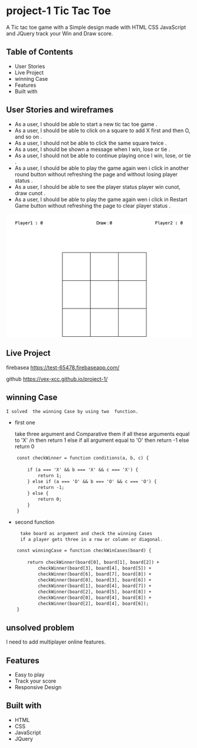 # project-1 Tic Tac Toe

A Tic tac toe game with a Simple design made with HTML CSS  JavaScript and JQuery track your Win and Draw score.




## Table of Contents

* User Stories
* Live Project
* winning Case
* Features
* Built with

## User Stories and wireframes 

*  As a user, I should be able to start a new tic tac toe game .
*  As a user, I should be able to click on a square to add X first and  then O, and so on .
*  As a user, I should not be able to click the same square twice .
*  As a user, I should be shown a message when I win, lose or tie .
*  As a user, I should not be able to continue playing once I win, lose, or tie .
*  As a user, I should be able to play the game again wen i click in another round button without refreshing the page and without losing player status .
*  As a user, I should be able to see the player status player win cunot, draw cunot .
*  As a user, I should be able to play the game again wen i click in Restart Game  button without refreshing the page to clear  player status . 




![Image of wireframes](wireframes.jpg)




## Live Project

firebasea
https://test-65478.firebaseapp.com/

github
https://vex-xcc.github.io/project-1/



## winning Case  

    I solved  the winning Case by using two  function.

* first one
 
    take three argument and Comparative them if all these arguments equal to 'X' /n  then return 1  else if all argument equal to 'O'
            then return -1
            else return 0




``` 
    const checkWinner = function conditions(a, b, c) {

        if (a === 'X' && b === 'X' && c === 'X') {
            return 1;
        } else if (a === 'O' && b === 'O' && c === 'O') {
            return -1;
        } else {
            return 0;
        }
    }
```
* second function

        take board as argument and check the winning Cases
        if a player gets three in a row or column or diagonal.



```
    const winningCase = function checkWinCases(board) {

        return checkWinner(board[0], board[1], board[2]) +
            checkWinner(board[3], board[4], board[5]) +
            checkWinner(board[6], board[7], board[8]) +
            checkWinner(board[0], board[3], board[6]) +
            checkWinner(board[1], board[4], board[7]) +
            checkWinner(board[2], board[5], board[8]) +
            checkWinner(board[0], board[4], board[8]) +
            checkWinner(board[2], board[4], board[6]);
    }
```




## unsolved problem

 I need to add  multiplayer online features.



## Features


* Easy to play
* Track your score 
* Responsive Design




## Built with

* HTML
* CSS
* JavaScript
* JQuery








